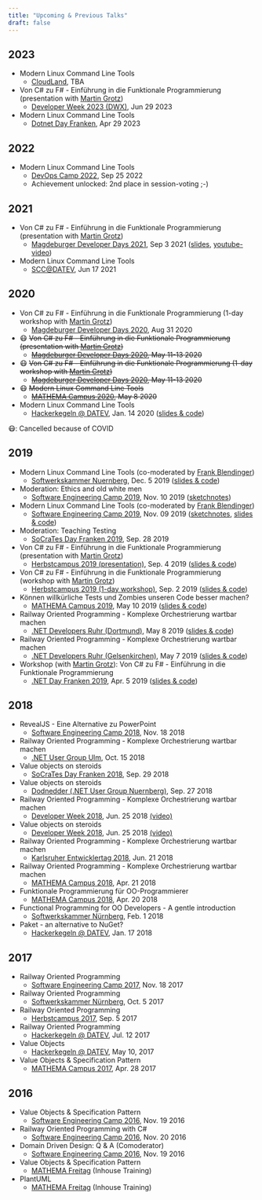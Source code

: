 ```yaml
---
title: "Upcoming & Previous Talks"
draft: false
---
```


## 2023

- Modern Linux Command Line Tools
  - [CloudLand](https://www.cloudland.org/), TBA
- Von C# zu F# - Einführung in die Funktionale Programmierung (presentation with [Martin Grotz](https://twitter.com/mobilgroma))
  - [Developer Week 2023 (DWX)](https://www.developer-week.de/programm/#/talk/von-c-zu-f-einfuhrung-in-die-funktionale-programmierung), Jun 29 2023
- Modern Linux Command Line Tools
  - [Dotnet Day Franken](https://dotnet-day-franken.de/2023/02/08/140-5-2-3-2/#more-1085), Apr 29 2023

## 2022

- Modern Linux Command Line Tools
  - [DevOps Camp 2022](https://devops-camp.de), Sep 25 2022
  - Achievement unlocked: 2nd place in session-voting ;-)

## 2021

- Von C# zu F# - Einführung in die Funktionale Programmierung (presentation with [Martin Grotz](https://twitter.com/mobilgroma))
  - [Magdeburger Developer Days 2021](https://www.md-devdays.de/Act?id=1000230), Sep 3 2021
    ([slides](https://mathema-gmbh.github.io/2021-09-magdeburger-devdays-fp-intro-csharp-fsharp/), [youtube-video](https://www.youtube.com/watch?v=MvVNAlclRfg))
- Modern Linux Command Line Tools
  - [SCC@DATEV](https://ti.to/scc-datev/modern-linux-cli-tools), Jun 17 2021

## 2020

- Von C# zu F# - Einführung in die Funktionale Programmierung (1-day workshop with [Martin Grotz](https://twitter.com/mobilgroma))
  - [Magdeburger Developer Days 2020](https://www.md-devdays.de/Act?id=1000229), Aug 31 2020
- 😷 ~~Von C# zu F# - Einführung in die Funktionale Programmierung (presentation with [Martin Grotz](https://twitter.com/mobilgroma))~~
  - ~~[Magdeburger Developer Days 2020](https://www.md-devdays.de/Act?id=1000230), May 11-13 2020~~
- 😷 ~~Von C# zu F# - Einführung in die Funktionale Programmierung (1-day workshop with [Martin Grotz](https://twitter.com/mobilgroma))~~
  - ~~[Magdeburger Developer Days 2020](https://www.md-devdays.de/Act?id=1000229), May 11-13 2020~~
- 😷 ~~Modern Linux Command Line Tools~~
  - ~~[MATHEMA Campus 2020](https://www.mathema.de/veranstaltungen/mathema-campus), May 8 2020~~
- Modern Linux Command Line Tools
  - [Hackerkegeln @ DATEV](https://hackerkegeln.de),
    Jan. 14 2020 ([slides & code](https://github.com/draptik/2020-01-modern-linux-command-line-tools))

😷: Cancelled because of COVID

## 2019

- Modern Linux Command Line Tools (co-moderated by [Frank Blendinger](https://twitter.com/yooogan))
  - [Softwerkskammer Nuernberg](https://www.softwerkskammer.org/activities/Treffen_SWK_Nuernberg_dez_2019_modern_linux_cli_tools),
    Dec. 5 2019 ([slides & code](https://github.com/draptik/2019-12-modern-linux-command-line-tools))
- Moderation: Ethics and old white men
  - [Software Engineering Camp 2019](https://swe-camp.de/), Nov. 10 2019
    ([sketchnotes](https://twitter.com/wolkencode/status/1193512119431520258))
- Modern Linux Command Line Tools (co-moderated by [Frank Blendinger](https://twitter.com/yooogan))
  - [Software Engineering Camp 2019](https://swe-camp.de/), Nov. 09 2019
    ([sketchnotes](https://twitter.com/wolkencode/status/1193122008684486656), [slides & code](https://github.com/draptik/2019-11-modern-linux-cli-tools))
- Moderation: Teaching Testing
  - [SoCraTes Day Franken 2019](https://socrates-day-franken.de/), Sep. 28 2019
- Von C# zu F# - Einführung in die Funktionale Programmierung (presentation with [Martin Grotz](https://twitter.com/mobilgroma))
  - [Herbstcampus 2019 (presentation)](https://www.herbstcampus.de/lecture.php?id=8768), Sep. 4 2019
    ([slides & code](https://github.com/redheads/2019-09-herbstcampus-fp-intro-csharp-fsharp))
- Von C# zu F# - Einführung in die Funktionale Programmierung (workshop with [Martin Grotz](https://twitter.com/mobilgroma))
  - [Herbstcampus 2019 (1-day workshop)](https://www.herbstcampus.de/lecture.php?id=8769), Sep. 2
    2019 ([slides & code](https://github.com/redheads/2019-09-herbstcampus-fp-intro-csharp-fsharp))
- Können willkürliche Tests und Zombies unseren Code besser machen?
  - [MATHEMA Campus 2019](https://www.mathema.de/veranstaltungen/mathema-campus), May 10 2019 ([slides & code](https://github.com/redheads/2019-05-10-mathemacampus-testing))
- Railway Oriented Programming - Komplexe Orchestrierung wartbar machen
  - [.NET Developers Ruhr (Dortmund)](https://www.xing.com/communities/groups/punkt-net-user-group-dortmund-8078-1012640/about), May 8 2019 ([slides & code](https://github.com/redheads/2019-05-nug-ruhr-railway-oriented-programming))
- Railway Oriented Programming - Komplexe Orchestrierung wartbar machen
  - [.NET Developers Ruhr (Gelsenkirchen)](https://www.meetup.com/de-DE/NET-Developers-Ruhr/events/258641255/), May 7 2019 ([slides & code](https://github.com/redheads/2019-05-nug-ruhr-railway-oriented-programming))
- Workshop (with [Martin Grotz](https://twitter.com/mobilgroma)): Von C# zu F# - Einführung in die Funktionale Programmierung
  - [.NET Day Franken 2019](https://www.dotnet-day-franken.de/workshops/item/6-ws5-von-c-zu-f-einfuehrung-in-die-funktionale-programmierung), Apr. 5 2019 ([slides & code](https://github.com/redheads/2019-04-05-fp-workshop-dotnetday-franken))

## 2018

- RevealJS - Eine Alternative zu PowerPoint
  - [Software Engineering Camp 2018](https://swe-camp.de/), Nov. 18 2018
- Railway Oriented Programming - Komplexe Orchestrierung wartbar machen
  - [.NET User Group Ulm](https://www.meetup.com/de-DE/NET-Developer-Group-Ulm-Oberschwaben/events/255135309/), Oct. 15 2018
- Value objects on steroids
  - [SoCraTes Day Franken 2018](https://socrates-day-franken.de), Sep. 29 2018
- Value objects on steroids
  - [Dodnedder (.NET User Group Nuernberg)](https://www.dodnedder.de/termine/71-value-objects-on-steroids), Sep. 27 2018
- Railway Oriented Programming - Komplexe Orchestrierung wartbar machen
  - [Developer Week 2018](https://www.developer-week.de/programm/#/talk/railway-oriented-programming-komplexe-orchestrierung-wartbar-machen), Jun. 25 2018 [(video)](https://vimeo.com/279232246)
- Value objects on steroids
  - [Developer Week 2018](https://www.developer-week.de/programm/#/talk/value-objects-on-steroids), Jun. 25 2018 [(video)](https://vimeo.com/278291038) 
- Railway Oriented Programming - Komplexe Orchestrierung wartbar machen
  - [Karlsruher Entwicklertag 2018](https://entwicklertag.de/karlsruhe/2018/), Jun. 21 2018
- Railway Oriented Programming - Komplexe Orchestrierung wartbar machen 
  - [MATHEMA Campus 2018](https://www.mathema.de/veranstaltungen/mathema-campus), Apr. 21 2018
- Funktionale Programmierung für OO-Programmierer
  - [MATHEMA Campus 2018](https://www.mathema.de/veranstaltungen/mathema-campus), Apr. 20 2018
- Functional Programming for OO Developers - A gentle introduction
  - [Softwerkskammer Nürnberg](https://www.softwerkskammer.org/activities/Treffen_52_SWK_Nuernberg_Mock_Heuristiken_FP_Fuer_OO_Entwickler), Feb. 1 2018
- Paket - an alternative to NuGet?
  - [Hackerkegeln @ DATEV](https://www.datev.de/web/de/m/karriere/arbeitgeber-datev/arbeiten-in-der-softwareentwicklung/software-craftsmanship-community/), Jan. 17 2018

## 2017

- Railway Oriented Programming
  - [Software Engineering Camp 2017](https://swe-camp.de/), Nov. 18 2017
- Railway Oriented Programming
  - [Softwerkskammer Nürnberg](https://www.softwerkskammer.org/activities/Treffen_50_SWK_Nuernberg), Oct. 5 2017
- Railway Oriented Programming
  - [Herbstcampus 2017](https://www.herbstcampus.de), Sep. 5 2017
- Railway Oriented Programming
  - [Hackerkegeln @ DATEV](https://www.datev.de/web/de/m/karriere/arbeitgeber-datev/arbeiten-in-der-softwareentwicklung/software-craftsmanship-community/), Jul. 12 2017
- Value Objects
  - [Hackerkegeln @ DATEV](https://www.datev.de/web/de/m/karriere/arbeitgeber-datev/arbeiten-in-der-softwareentwicklung/software-craftsmanship-community/), May 10, 2017
- Value Objects & Specification Pattern
  - [MATHEMA Campus 2017](https://www.mathema.de/veranstaltungen/mathema-campus), Apr. 28 2017

## 2016

- Value Objects & Specification Pattern
  - [Software Engineering Camp 2016](https://swe-camp.de/), Nov. 19 2016
- Railway Oriented Programming with C#
  - [Software Engineering Camp 2016](https://swe-camp.de/), Nov. 20 2016
- Domain Driven Design: Q & A (Comoderator)
  - [Software Engineering Camp 2016](https://swe-camp.de/), Nov. 19 2016
- Value Objects & Specification Pattern
  - [MATHEMA Freitag](https://www.mathema.de) (Inhouse Training)
- PlantUML
  - [MATHEMA Freitag](https://www.mathema.de) (Inhouse Training)

